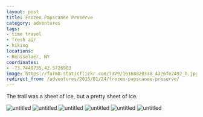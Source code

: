 ```yaml
---
layout: post
title: Frozen Papscanee Preserve
category: adventures
tags:
- time travel
- fresh air
- hiking
locations:
- Rensselaer, NY
coordinates:
- -73.7440735,42.5726903
image: https://farm8.staticflickr.com/7379/16168820338_4326fe2492_h.jpg
redirect_from: /adventures/2015/01/24/frozen-papscanee-preserve/
---
```



The trail was a sheet of ice, but a pretty sheet of ice.

<div class="photos">

<img src="https://farm8.staticflickr.com/7457/16354685401_64e059a19f_h.jpg" class="img-half" alt="untitled">

<img src="https://farm8.staticflickr.com/7443/16354683421_e3dadd66e8_h.jpg" class="img-half" alt="untitled">

<img src="https://farm8.staticflickr.com/7379/16168820338_4326fe2492_h.jpg"  alt="untitled">

<img src="https://farm8.staticflickr.com/7421/16169067310_687bfc0c26_h.jpg" alt="untitled">

<img src="https://farm9.staticflickr.com/8603/16168813218_45ce8f2f01_h.jpg" class="img-half" alt="untitled">

<img src="https://farm8.staticflickr.com/7316/16168812768_50e6778961_h.jpg" class="img-half" alt="untitled">
</div>
